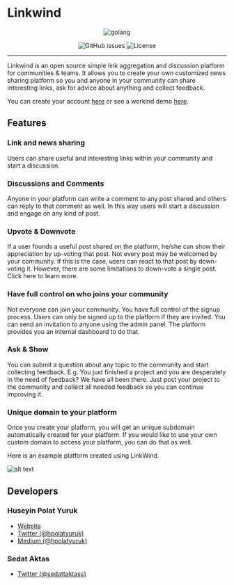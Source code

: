 # Linkwind

<p align="center">
    <img alt="golang" src="https://forthebadge.com/images/badges/made-with-go.svg">
</p>


<p align="center">
    <img alt="GitHub issues" src="https://img.shields.io/github/issues/hpolatyuruk/linkwind">
    <img alt="License" src="    https://img.shields.io/github/license/hpolatyuruk/linkwind">
</p>

---
Linkwind is an open source simple link aggregation and discussion platform for communities & teams. It allows you to create your own customized news sharing platform so you and anyone in your community can share interesting links, ask for advice about anything and collect feedback.

You can create your account [here](https://app.linkwind.co/customer-signup) or see a workind demo [here](https://demo.linkwind.co/).

## Features

### Link and news sharing

Users can share useful and interesting links within your community and start a discussion.

### Discussions and Comments

Anyone in your platform can write a comment to any post shared and others can reply to that comment as well. In this way users will start a discussion and engage on any kind of post.

### Upvote & Downvote

If a user founds a useful post shared on the platform, he/she can show their appreciation by up-voting that post. Not every post may be welcomed by your community. If this is the case, users can react to that post by down-voting it. However, there are some limitations to down-vote a single post. Click here to learn more.

### Have full control on who joins your community

Not everyone can join your community. You have full control of the signup process. Users can only be signed up to the platform if they are invited. You can send an invitation to anyone using the admin panel. The platform provides you an internal dashboard to do that.

### Ask & Show

You can submit a question about any topic to the community and start collecting feedback. E.g. You just finished a project and you are desperately in the need of feedback? We have all been there. Just post your project to the community and collect all needed feedback so you can continue improving it.

### Unique domain to your platform

Once you create your platform, you will get an unique subdomain automatically created for your platform. If you would like to use your own custom domain to access your platform, you can do that as well.

Here is an example platform created using LinkWind.

![alt text](https://www.linkwind.co/images/product.png 'LinkWind Demo')

## Developers

### Huseyin Polat Yuruk

- [Website](https://huseyinpolatyuruk.com/)
- [Twitter (@hpolatyuruk)](https://twitter.com/hpolatyuruk)
- [Medium (@hpolatyuruk)](https://medium.com/@hpolatyuruk)

### Sedat Aktas

- [Twitter (@sedattaktass)](https://twitter.com/sedattaktass)
